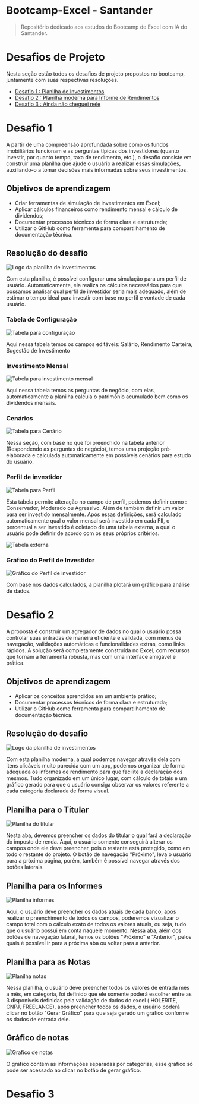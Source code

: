 # Bootcamp-Excel - Santander

>Repositório dedicado aos estudos do Bootcamp de Excel com IA do Santander.

# Desafios de Projeto

Nesta seção estão todos os desafios de projeto propostos no bootcamp, juntamente com suas respectivas resoluções.

* [Desafio 1 : Planilha de Investimentos](#desafio-1)
* [Desafio 2 : Planilha moderna para Informe de Rendimentos](#desafio-2) 
* [Desafio 3 : Ainda não cheguei nele](#desafio-3) 

# Desafio 1

A partir de uma compreensão aprofundada sobre como os fundos imobiliários funcionam e as perguntas típicas dos investidores (quanto investir, por quanto tempo, taxa de rendimento, etc.), o desafio consiste em construir uma planilha que ajude o usuário a realizar essas simulações, auxiliando-o a tomar decisões mais informadas sobre seus investimentos. 

## Objetivos de aprendizagem

* Criar ferramentas de simulação de investimentos em Excel;
* Aplicar cálculos financeiros como rendimento mensal e cálculo de dividendos;
* Documentar processos técnicos de forma clara e estruturada; 
* Utilizar o GitHub como ferramenta para compartilhamento de documentação técnica. 

## Resolução do desafio

![Logo da planilha de investimentos](Imagens/Desafio1/planilha_logo.png)

Com esta planilha, é possível configurar uma simulação para um perfil de usuário. Automaticamente, ela realiza os cálculos necessários para que possamos analisar qual perfil de investidor seria mais adequado, além de estimar o tempo ideal para investir com base no perfil e vontade de cada usuário.

### Tabela de Configuração

![Tabela para configuração](Imagens/Desafio1/tabela_de_configuracao.png)

Aqui nessa tabela temos os campos editáveis: Salário, Rendimento Carteira, Sugestão de Investimento

### Investimento Mensal

![Tabela para investimento mensal](Imagens/Desafio1/investimento_mensal.png)

Aqui nessa tabela temos as perguntas de negócio, com elas, automaticamente a planilha calcula o patrimônio acumulado bem como os dividendos mensais.


### Cenários

![Tabela para Cenário](Imagens/Desafio1/cenario.png)

Nessa seção, com base no que foi preenchido na tabela anterior (Respondendo as perguntas de negócio), temos uma projeção pré-elaborada e calculada automaticamente em possíveis cenários para estudo do usuário.

### Perfil de investidor

![Tabela para Perfil](Imagens/Desafio1/perfil_de_investidor.png)

Esta tabela permite alteração no campo de perfil, podemos definir como : Conservador, Moderado ou Agressivo. Além de também definir um valor para ser investido mensalmente. Após essas definições, será calculado automaticamente qual o valor mensal será investido em cada FII, o percentual a ser investido é coletado de uma tabela externa, a qual o usuário pode definir de acordo com os seus próprios critérios.

![Tabela externa](Imagens/Desafio1/tabela_externa.png)

### Gráfico do Perfil de Investidor

![Gráfico do Perfil de investidor ](Imagens/Desafio1/grafico_perfil.png)

Com base nos dados calculados, a planilha plotará um gráfico para análise de dados.

# Desafio 2

A proposta é construir um agregador de dados no qual o usuário possa controlar suas entradas de maneira eficiente e validada, com menus de navegação, validações automáticas e funcionalidades extras, como links rápidos. A solução será completamente construída no Excel, com recursos que tornam a ferramenta robusta, mas com uma interface amigável e prática.

## Objetivos de aprendizagem

* Aplicar os conceitos aprendidos em um ambiente prático;
* Documentar processos técnicos de forma clara e estruturada; 
* Utilizar o GitHub como ferramenta para compartilhamento de documentação técnica. 

## Resolução do desafio

![Logo da planilha de investimentos](Imagens/Desafio2/planilha_logo.png)

Com esta planilha moderna, a qual podemos navegar através dela com itens clicáveis muito parecida com um app, podemos organizar de forma adequada os informes de rendimento para que facilite a declaração dos mesmos. Tudo organizado em um único lugar, com cálculo de totais e um gráfico gerado para que o usuário consiga observar os valores referente a cada categoria declarada de forma visual.

## Planilha para o Titular

![Planilha do titular](Imagens/Desafio2/titular.png)

Nesta aba, devemos preencher os dados do titular o qual fará a declaração do imposto de renda. Aqui, o usuário somente conseguirá alterar os campos onde ele deve preencher, pois o restante está protegido, como em todo o restante do projeto. O botão de navegação "Próximo", leva o usuário para a próxima página, porém, também é possível navegar através dos botões laterais.


## Planilha para os Informes

![Planilha informes](Imagens/Desafio2/informes.png)

Aqui, o usuário deve preencher os dados atuais de cada banco, após realizar o preenchimento de todos os campos, poderemos vizualizar o campo total com o cálculo exato de todos os valores atuais, ou seja, tudo que o usuário possui em conta naquele momento. Nessa aba, além dos botões de navegação lateral, temos os botões "Próximo" e "Anterior", pelos quais é possível ir para a próxima aba ou voltar para a anterior.

## Planilha para as Notas

![Planilha notas](Imagens/Desafio2/notas.png)

Nessa planilha, o usuário deve preencher todos os valores de entrada mês a mês, em categoria, foi definido que ele somente poderá escolher entre as 3 disponíveis definidas pela validação de dados do excel ( HOLERITE, CNPJ, FREELANCE), após preencher todos os dados, o usuário poderá clicar no botão "Gerar Gráfico" para que seja gerado um gráfico conforme os dados de entrada dele.

## Gráfico de notas

![Grafico de notas](Imagens/Desafio2/grafico.png)

O gráfico contém as informações separadas por categorias, esse gráfico só pode ser acessado ao clicar no botão de gerar gráfico.

# Desafio 3